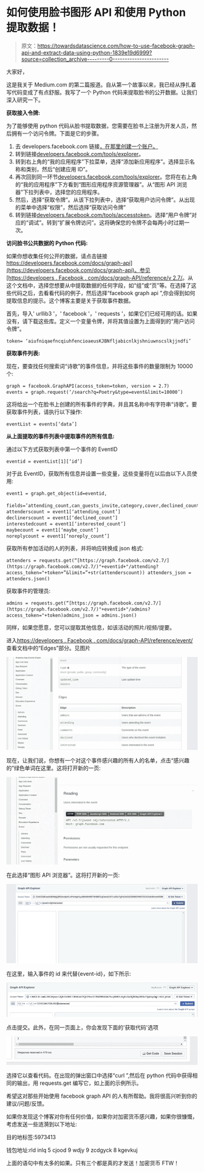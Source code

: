 # 如何使用脸书图形 API 和使用 Python 提取数据！

> 原文：<https://towardsdatascience.com/how-to-use-facebook-graph-api-and-extract-data-using-python-1839e19d6999?source=collection_archive---------0----------------------->

大家好，

这是我关于 Medium.com 的第二篇报道。自从第一个故事以来，我已经从挣扎着写代码变成了有点舒服。我写了一个 Python 代码来提取脸书的公开数据。让我们深入研究一下。

**获取接入令牌:**

为了能够使用 python 代码从脸书提取数据，您需要在脸书上注册为开发人员，然后拥有一个访问令牌。下面是它的步骤。

1.  去 developers.facebook.com 链接[，在那里创建一个账户。](http://developers.facebook.com)
2.  转到链接[developers.facebook.com/tools/explorer](https://developers.facebook.com/tools/explorer)。
3.  转到右上角的“我的应用程序”下拉菜单，选择“添加新应用程序”。选择显示名称和类别，然后“创建应用 ID”。
4.  再次回到同一环节[developers.facebook.com/tools/explorer](https://developers.facebook.com/tools/explorer)。您将在右上角的“我的应用程序”下方看到“图形应用程序资源管理器”。从“图形 API 浏览器”下拉列表中，选择您的应用程序。
5.  然后，选择“获取令牌”。从该下拉列表中，选择“获取用户访问令牌”。从出现的菜单中选择“权限”，然后选择“获取访问令牌”
6.  转到链接[developers.facebook.com/tools/accesstoken](https://developers.facebook.com/tools/accesstoken/)。选择“用户令牌”对应的“调试”。转到“扩展令牌访问”。这将确保您的令牌不会每两小时过期一次。

**访问脸书公共数据的 Python 代码:**

如果你想收集任何公开的数据，请点击链接[https://developers.facebook.com/docs/graph-api](https://developers.facebook.com/docs/graph-api)。参见[https://developers . Facebook . com/docs/graph-API/reference/v 2.7/](https://developers.facebook.com/docs/graph-api/reference/v2.7/)。从这个文档中，选择您想要从中提取数据的任何字段，如“组”或“页”等。在选择了这些代码之后，去看看代码的例子，然后选择“facebook graph api ”,你会得到如何提取信息的提示。这个博客主要是关于获取事件数据。

首先，导入' urllib3 '，' facebook '，' requests '，如果它们已经可用的话。如果没有，请下载这些库。定义一个变量令牌，并将其值设置为上面得到的“用户访问令牌”。

```
token= ‘aiufniqaefncqiuhfencioaeusKJBNfljabicnlkjshniuwnscslkjjndfi’
```

**获取事件列表:**

现在，要查找任何搜索词“诗歌”的事件信息，并将这些事件的数量限制为 10000 个:

```
graph = facebook.GraphAPI(access_token=token, version = 2.7)
events = graph.request(‘/search?q=Poetry&type=event&limit=10000’)
```

这将给出一个在脸书上创建的所有事件的字典，并且其名称中有字符串“诗歌”。要获取事件列表，请执行以下操作:

```
eventList = events[‘data’]
```

**从上面提取的事件列表中提取事件的所有信息:**

通过以下方式获取列表中第一个事件的 EventID

```
eventid = eventList[1][‘id’]
```

对于此 EventID，获取所有信息并设置一些变量，这些变量将在以后由以下人员使用:

```
event1 = graph.get_object(id=eventid,
 fields=’attending_count,can_guests_invite,category,cover,declined_count,description,end_time,guest_list_enabled,interested_count,is_canceled,is_page_owned,is_viewer_admin,maybe_count,noreply_count,owner,parent_group,place,ticket_uri,timezone,type,updated_time’)
attenderscount = event1[‘attending_count’]
declinerscount = event1[‘declined_count’]
interestedcount = event1[‘interested_count’]
maybecount = event1[‘maybe_count’]
noreplycount = event1[‘noreply_count’]
```

获取所有参加活动的人的列表，并将响应转换成 json 格式:

```
attenders = requests.get(“[https://graph.facebook.com/v2.7/](https://graph.facebook.com/v2.7/)"+eventid+"/attending?access_token="+token+”&limit=”+str(attenderscount)) attenders_json = attenders.json()
```

获取事件的管理员:

```
admins = requests.get(“[https://graph.facebook.com/v2.7/](https://graph.facebook.com/v2.7/)"+eventid+"/admins?access_token="+token)admins_json = admins.json()
```

同样，如果您愿意，您可以提取其他信息，如该活动的照片/视频/提要。

进入[https://developers . Facebook . com/docs/graph-API/reference/event/](https://developers.facebook.com/docs/graph-api/reference/event/)查看文档中的“Edges”部分。见图片

![](img/187ce36380558b9a2dad3906c126d4de.png)

现在，让我们说，你想有一个对这个事件感兴趣的所有人的名单，点击“感兴趣的”绿色单词在这里。这将打开新的一页:

![](img/11e34c62e3c81dd5c47d7fed59cd0db9.png)

在此选择“图形 API 浏览器”。这将打开新的一页:

![](img/66dc4ad60a361f3fdc5a8a838dea4c42.png)

在这里，输入事件的 id 来代替{event-id}，如下所示:

![](img/17fb6a2b8fb8f2b01e80739e67adaaf3.png)

点击提交。此外，在同一页面上，你会发现下面的'获取代码'选项

![](img/922e187b2336a6749c1382f9c06e7c37.png)

选择它以查看代码。在出现的弹出窗口中选择“curl ”,然后在 python 代码中获得相同的输出，用 requests.get 编写它，如上面的示例所示。

希望这对那些开始使用 facebook graph API 的人有所帮助。我将很高兴听到你的建议/问题/反馈。

如果你发现这个博客对你有任何价值，如果你对加密货币感兴趣，如果你很慷慨，考虑发送一些涟漪到以下地址:

目的地标签:5973413

钱包地址:rld inlq 5 cjood 9 wdjy 9 zcdgyck 8 kgevkuj

上面的语句中有太多的如果。只有三个都是真的才发送！加密货币 FTW！